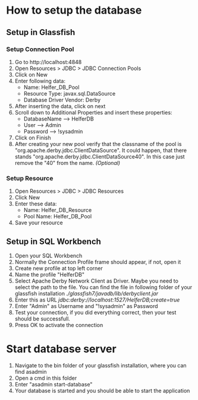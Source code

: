 # How to setup the database
## Setup in Glassfish
### Setup Connection Pool
1. Go to http://localhost:4848
2. Open Resources > JDBC > JDBC Connection Pools
3. Click on New
4. Enter following data:
   - Name: Helfer_DB_Pool
   - Resource Type: javax.sql.DataSource
   - Database Driver Vendor: Derby
5. After inserting the data, click on next
6. Scroll down to Additional Properties and insert these properties:
   - DatabaseName --> HelferDB
   - User --> Admin
   - Password --> !sysadmin
7. Click on Finish
8. After creating your new pool verify that the classname of the pool is "org.apache.derby.jdbc.ClientDataSource". It could happen, that there stands "org.apache.derby.jdbc.ClientDataSource40". In this case just remove the "40" from the name. *(Optional)*

### Setup Resource
1. Open Resources > JDBC > JDBC Resources
2. Click New
3. Enter these data:
   - Name: Helfer_DB_Resource
   - Pool Name: Helfer_DB_Pool
4. Save your resource

## Setup in SQL Workbench
1. Open your SQL Workbench
2. Normally the Connection Profile frame should appear, if not, open it
3. Create new profile at top left corner
4. Name the profile "HelferDB"
5. Select Apache Derby Network Client as Driver. Maybe you need to select the path to the file. You can find the file in following folder of your glassfish installation *./glassfish7/javadb/lib/derbyclient.jar*
6. Enter this as URL *jdbc:derby://localhost:1527/HelferDB;create=true*
7. Enter "Admin" as Username and "!sysadmin" as Password
8. Test your connection, if you did everything correct, then your test should be successfull.
9. Press OK to activate the connection

# Start database server
1. Navigate to the bin folder of your glassfish installation, where you can find asadmin
2. Open a cmd in this folder
3. Enter "asadmin start-database"
4. Your database is started and you should be able to start the application
